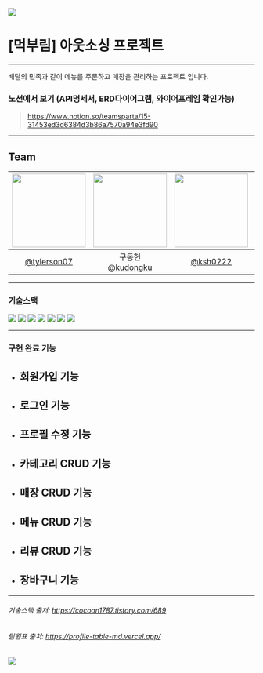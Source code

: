 <img src="https://capsule-render.vercel.app/api?type=waving&color=BDBDC8&height=150&section=header" />

# [먹부림] 아웃소싱 프로젝트

---
<p>배달의 민족과 같이 메뉴를 주문하고 매장을 관리하는 프로젝트 입니다.</p> 

### 노션에서 보기 (API명세서, ERD다이어그램, 와이어프레임 확인가능)
> https://www.notion.so/teamsparta/15-31453ed3d6384d3b86a7570a94e3fd90

---
## Team
|<img src="https://avatars.githubusercontent.com/u/138539899?v=4" width="150" height="150"/>|<img src="https://avatars.githubusercontent.com/u/148612321?v=4" width="150" height="150"/>|<img src="https://avatars.githubusercontent.com/u/119676088?v=4" width="150" height="150"/>|<img src="https://avatars.githubusercontent.com/u/154570825?v=4" width="150" height="150"/>|
|:-:|:-:|:-:|:-:|
|[@tylerson07](https://github.com/tylerson07)|구동현<br/>[@kudongku](https://github.com/kudongku)|[@ksh0222](https://github.com/ksh0222)|[@zapzookj](https://github.com/zapzookj)|
---
### 기술스택
<img src="https://img.shields.io/badge/gradle-02303A?style=for-the-badge&logo=gradle&logoColor=white">
<img src="https://img.shields.io/badge/spring-6DB33F?style=for-the-badge&logo=spring&logoColor=white">
<img src="https://img.shields.io/badge/springboot-6DB33F?style=for-the-badge&logo=springboot&logoColor=white">
<img src="https://img.shields.io/badge/mysql-4479A1?style=for-the-badge&logo=mysql&logoColor=white">
<img src="https://img.shields.io/badge/java-007396?style=for-the-badge&logo=java&logoColor=white">
<img src="https://img.shields.io/badge/git-F05032?style=for-the-badge&logo=git&logoColor=white">
<img src="https://img.shields.io/badge/github-181717?style=for-the-badge&logo=github&logoColor=white">


---

### 구현 완료 기능
- 회원가입 기능
    - 
- 로그인 기능
    - 
- 프로필 수정 기능
    - 
- 카테고리 CRUD 기능
    - 
- 매장 CRUD 기능
    -
- 메뉴 CRUD 기능
    - 
- 리뷰 CRUD 기능
    - 
- 장바구니 기능
    -
---


###### 기술스택 출처: https://cocoon1787.tistory.com/689
###### 팀원표 출처: https://profile-table-md.vercel.app/
<img src="https://capsule-render.vercel.app/api?type=waving&color=BDBDC8&height=150&section=footer" />